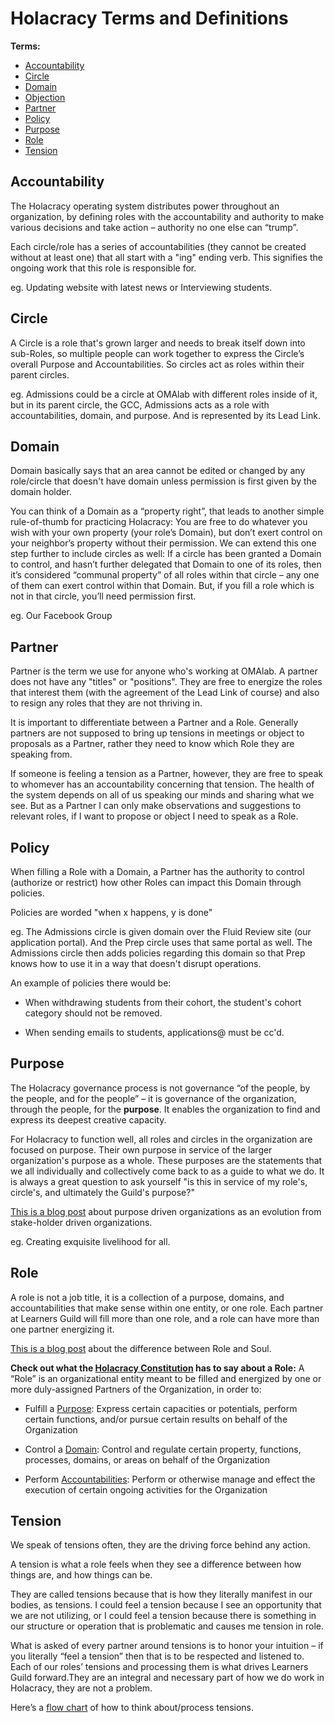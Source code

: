 # Holacracy Terms and Definitions

**Terms:**
- [Accountability](Holacracy-Terms-and-Definitions.md#accountability)
- [Circle](Holacracy-Terms-and-Definitions.md#circle)
- [Domain](Holacracy-Terms-and-Definitions.md#domain)
- [Objection](Holacracy-Terms-and-Definitions.md#objection)
- [Partner](Holacracy-Terms-and-Definitions.md#partner)
- [Policy](Holacracy-Terms-and-Definitions.md#policy)
- [Purpose](Holacracy-Terms-and-Definitions.md#purpose)
- [Role](Holacracy-Terms-and-Definitions.md#role)
- [Tension](Holacracy-Terms-and-Definitions.md#tension)

## Accountability
The Holacracy operating system distributes power throughout an organization, by defining roles with the accountability and authority to make various decisions and take action – authority no one else can “trump”.

Each circle/role has a series of accountabilities (they cannot be created without at least one) that all start with a "ing" ending verb.  This signifies the ongoing work that this role is responsible for.

eg. Updating website with latest news or Interviewing students.

## Circle
A Circle is a role that's grown larger and needs to break itself down into sub-Roles, so multiple people can work together to express the Circle’s overall Purpose and Accountabilities.  So circles act as roles within their parent circles.

eg. Admissions could be a circle at OMAlab with different roles inside of it, but in its parent circle, the GCC, Admissions acts as a role with accountabilities, domain, and purpose.  And is represented by its Lead Link.

## Domain
Domain basically says that an area cannot be edited or changed by any role/circle that doesn't have domain unless permission is first given by the domain holder.

You can think of a Domain as a “property right”, that leads to another simple rule-of-thumb for practicing Holacracy:  You are free to do whatever you wish with your own property (your role’s Domain), but don’t exert control on your neighbor’s property without their permission. We can extend this one step further to include circles as well:  If a circle has been granted a Domain to control, and hasn’t further delegated that Domain to one of its roles, then it’s considered “communal property” of all roles within that circle – any one of them can exert control within that Domain. But, if you fill a role which is not in that circle, you’ll need permission first.

eg. Our Facebook Group


## Partner
Partner is the term we use for anyone who's working at OMAlab.  A partner does not have any "titles" or "positions". They are free to energize the roles that interest them (with the agreement of the Lead Link of course) and also to resign any roles that they are not thriving in.

It is important to differentiate between a Partner and a Role. Generally partners are not supposed to bring up tensions in meetings or object to proposals as a Partner, rather they need to know which Role they are speaking from.

If someone is feeling a tension as a Partner, however, they are free to speak to whomever has an accountability concerning that tension.  The health of the system depends on all of us speaking our minds and sharing what we see.  But as a Partner I can only make observations and suggestions to relevant roles, if I want to propose or object I need to speak as a Role.

## Policy
When filling a Role with a Domain, a Partner has the authority to control (authorize or restrict) how other Roles can impact this Domain through policies.

Policies are worded "when x happens, y is done"

eg. The Admissions circle is given domain over the Fluid Review site (our application portal). And the Prep circle uses that same portal as well.  The Admissions circle then adds policies regarding this domain so that Prep knows how to use it in a way that doesn't disrupt operations.

An example of policies there would be:

- When withdrawing students from their cohort, the student's cohort category should not be removed.

- When sending emails to students, applications@ must be cc'd.

## Purpose
The Holacracy governance process is not governance “of the people, by the people, and for the people” – it is governance of the organization, through the people, for the **purpose**. It enables the organization to find and express its deepest creative capacity.

For Holacracy to function well, all roles and circles in the organization are focused on purpose.  Their own purpose in service of the larger organization's purpose as a whole.  These purposes are the statements that we all individually and collectively come back to as a guide to what we do.  It is always a great question to ask yourself "is this in service of my role's, circle's, and ultimately the Guild's purpose?"

[This is a blog post](http://holacracy.org/blog/beyond-serving-stakeholders) about purpose driven organizations as an evolution from stake-holder driven organizations.

eg. Creating exquisite livelihood for all.

## Role
A role is not a job title, it is a collection of a purpose, domains, and accountabilities that make sense within one entity, or one role.  Each partner at Learners Guild will fill more than one role, and a role can have more than one partner energizing it.

[This is a blog post](http://holacracy.org/blog/differentiating-role-and-soul) about the difference between Role and Soul.

**Check out what the [Holacracy Constitution](http://holacracy.org/constitution) has to say about a Role:**
A “Role” is an organizational entity meant to be filled and energized by one or more duly-assigned Partners of the Organization, in order to:

- Fulfill a [Purpose](Holacracy-Terms-and-Definitions#purpose): Express certain capacities or potentials, perform certain functions, and/or pursue certain results on behalf of the Organization

- Control a [Domain](Holacracy-Terms-and-Definitions.html#domain): Control and regulate certain property, functions, processes, domains, or areas on behalf of the Organization

- Perform [Accountabilities](Holacracy-Terms-and-Definitions#accountability): Perform or otherwise manage and effect the execution of certain ongoing activities for the Organization

## Tension
We speak of tensions often, they are the driving force behind any action.

A tension is what a role feels when they see a difference between how things are, and how things can be.

They are called tensions because that is how they literally manifest in our bodies, as tensions. I could feel a tension because I see an opportunity that we are not utilizing, or I could feel a tension because there is something in our structure or operation that is problematic and causes me tension in role.

What is asked of every partner around tensions is to honor your intuition – if you literally “feel a tension” then that is to be respected and listened to. Each of our roles’ tensions and processing them is what drives Learners Guild forward.They are an integral and necessary part of how we do work in Holacracy, they are not a problem.

Here’s a [flow chart](https://drive.google.com/open?id=0B603F2WUOtLJMVBJcC1pNVNreUk) of how to think about/process tensions.
